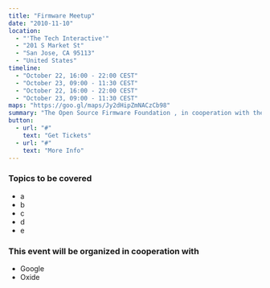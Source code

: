 ```yaml
---
title: "Firmware Meetup"
date: "2010-11-10"
location:
  - "'The Tech Interactive'"
  - "201 S Market St"
  - "San Jose, CA 95113"
  - "United States"
timeline:
  - "October 22, 16:00 - 22:00 CEST"
  - "October 23, 09:00 - 11:30 CEST"
  - "October 22, 16:00 - 22:00 CEST"
  - "October 23, 09:00 - 11:30 CEST"
maps: "https://goo.gl/maps/Jy2dHipZmNACzCb98"
summary: "The Open Source Firmware Foundation , in cooperation with the Open Compute Project, will organize a one-day Mini Summit about Open-Source Firmware."
button:
  - url: "#"
    text: "Get Tickets"
  - url: "#"
    text: "More Info"
---
```


### Topics to be covered

- a
- b
- c
- d
- e

### This event will be organized in cooperation with

- Google
- Oxide
